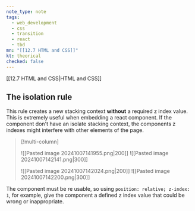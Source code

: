 ```yaml
---
note_type: note
tags:
  - web_development
  - css
  - transition
  - react
  - tbd
mn: "[[12.7 HTML and CSS]]"
kt: theorical
checked: false
---
```

[[12.7 HTML and CSS|HTML and CSS]]

## The isolation rule
This rule creates a new stacking context **without** a required z index value. This is extremely useful when embedding a react component. If the component don't have an isolate stacking context, the components z indexes might interfere with other elements of the page. 



>[!multi-column]
>
>![[Pasted image 20241007141955.png|200]]
>![[Pasted image 20241007142141.png|300]]
>
>![[Pasted image 20241007142024.png|200]]
>![[Pasted image 20241007142200.png|300]]

The component must be re usable, so using `position: relative; z-index: 1`, for example, give the component a defined z index value that could be wrong or inappropriate. 


